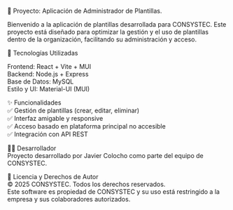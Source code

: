 📌 Proyecto: Aplicación de Administrador de Plantillas. 

Bienvenido a la aplicación de plantillas desarrollada para CONSYSTEC. Este proyecto está diseñado para optimizar la gestión y el uso de plantillas dentro de la organización, facilitando su administración y acceso.  

🚀 Tecnologías Utilizadas  

Frontend: React + Vite + MUI  
Backend: Node.js + Express  
Base de Datos: MySQL  
Estilo y UI: Material-UI (MUI)  
  
✨ Funcionalidades  
✅ Gestión de plantillas (crear, editar, eliminar)  
✅ Interfaz amigable y responsive  
✅ Acceso basado en plataforma principal no accesible  
✅ Integración con API REST  
  
👨‍💻 Desarrollador  
Proyecto desarrollado por Javier Colocho como parte del equipo de CONSYSTEC.  
  
📜 Licencia y Derechos de Autor  
© 2025 CONSYSTEC. Todos los derechos reservados.  
Este software es propiedad de CONSYSTEC y su uso está restringido a la empresa y sus colaboradores autorizados.  